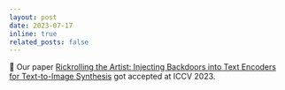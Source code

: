 ```yaml
---
layout: post
date: 2023-07-17
inline: true
related_posts: false
---
```

:tada: Our paper <a href="https://arxiv.org/abs/2211.02408">Rickrolling the Artist: Injecting Backdoors into Text Encoders for Text-to-Image Synthesis</a> got accepted at ICCV 2023.
